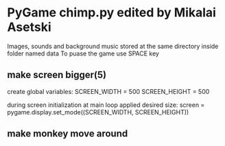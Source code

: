 # PyGame chimp.py edited by Mikalai Asetski

Images, sounds and background music stored at the same directory inside folder named data 
To puase the game use SPACE key 


## make screen bigger(5)

create global variables: 
SCREEN_WIDTH = 500
SCREEN_HEIGHT = 500

during screen initialization at main loop applied desired size:
screen = pygame.display.set_mode((SCREEN_WIDTH, SCREEN_HEIGHT))

## make monkey move around 
